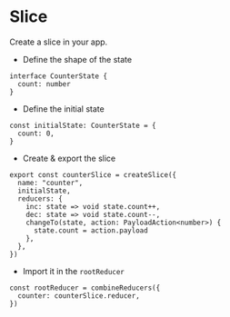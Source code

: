 # Slice

Create a slice in your app.

- Define the shape of the state

```tsx title="src/features/counter/store.ts"
interface CounterState {
  count: number
}
```

- Define the initial state

```tsx title="src/features/counter/store.ts"
const initialState: CounterState = {
  count: 0,
}
```

- Create & export the slice

```tsx title="src/features/counter/store.ts"
export const counterSlice = createSlice({
  name: "counter",
  initialState,
  reducers: {
    inc: state => void state.count++,
    dec: state => void state.count--,
    changeTo(state, action: PayloadAction<number>) {
      state.count = action.payload
    },
  },
})
```

- Import it in the `rootReducer`

```tsx title="src/store/index.tsx"
const rootReducer = combineReducers({
  counter: counterSlice.reducer,
})
```
